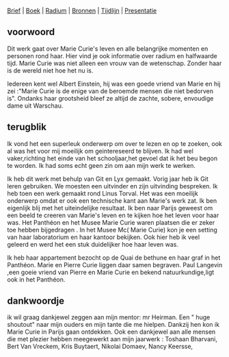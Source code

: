 [Brief](brief.md) | [Boek](boek/inhoudsopgave.md) | [Radium](radium.md) | [Bronnen](bibliografie.md) | [Tijdlijn](https://cdn.knightlab.com/libs/timeline3/latest/embed/index.html?source=1E-iVJlxIhEdE5K3mXC_vnQod_FRKKTVz-mWdT42EE0s&font=Default&lang=nl&initial_zoom=2&height=650) |  [Presentatie](https://gitpitch.com/bloemenmeisje/MarieCurie/master?grs=github&t=moon)

## voorwoord

Dit werk gaat over Marie Curie's leven en alle belangrijke momenten en personen rond haar. Hier vind je ook informatie over radium en halfwaarde tijd. Marie Curie was niet alleen een vrouw van de wetenschap. Zonder haar is de wereld niet hoe het nu is. 

Iedereen kent wel Albert Einstein, hij was een goede vriend van Marie en hij zei :"Marie Curie is de enige van de beroemde mensen die niet bedorven is".
Ondanks haar grootsheid bleef ze altijd de zachte, sobere, envoudige dame uit Warschau.

## terugblik

Ik vond het een superleuk onderwerp om over te lezen en op te zoeken, ook al was het voor mij moeilijk om geintereseerd te blijven. Ik had wel vaker,richting het einde van het schooljaar,het gevoel dat ik het beu begon te worden. Ik had soms echt geen zin om aan mijn werk te werken.

Ik heb dit werk met behulp van Git en Lyx gemaakt. Vorig jaar heb ik Git leren gebruiken. We moesten een uitvinder en zijn uitvinding bespreken. Ik heb toen een werk gemaakt rond Linus Torval. Het was een moeilijk onderwerp omdat er ook een technische kant aan Marie's werk zat. Ik ben eigenlijk blij met het uiteindelijke resultaat. Ik ben naar Parijs geweest om een beeld te creeren van Marie's leven en te kijken hoe het leven voor haar was. Het Panthéon en het Musee Marie Curie waren plaatsen die er zeker toe hebben bijgedragen . In het Musee Mc( Marie Curie) kon je een setting van haar laboratorium en haar kantoor bekijken. Ook hier heb ik veel geleerd en werd het een stuk duidelijker hoe haar leven was.

Ik heb haar appartement bezocht op de Quai de bethune en haar graf in het Panthéon. Marie en Pierre Curie liggen daar samen begraven. Paul Langevin ,een goeie vriend van Pierre en Marie Curie en bekend natuurkundige,ligt ook in het Panthéon.

## dankwoordje

ik wil graag dankjewel zeggen aan mijn mentor: mr Heirman.
Een " huge shoutout" naar mijn ouders en mijn tante die me hielpen. Dankzij hen kon ik Marie Curie in Parijs gaan ontdekken.
Ook een dankjewel aan alle mensen die met plezier hebben meegewerkt aan mijn jaarwerk : Toshaan Bharvani, Bert Van Vreckem, Kris Buytaert, Nikolai Domaev, Nancy Keersse,

